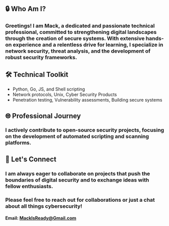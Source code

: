 ## 🔒 Who Am I?
### Greetings! I am Mack, a dedicated and passionate technical professional, committed to strengthening digital landscapes through the creation of secure systems. With extensive hands-on experience and a relentless drive for learning, I specialize in network security, threat analysis, and the development of robust security frameworks.

## 🛠 Technical Toolkit
* Python, Go, JS, and Shell scripting
* Network protocols, Unix, Cyber Security Products
* Penetration testing, Vulnerability assessments, Building secure systems

## 🌐 Professional Journey
### I actively contribute to open-source security projects, focusing on the development of automated scripting and scanning platforms. 

## 🤝 Let's Connect
### I am always eager to collaborate on projects that push the boundaries of digital security and to exchange ideas with fellow enthusiasts. 
### Please feel free to reach out for collaborations or just a chat about all things cybersecurity!

#### Email: MackIsReady@Gmail.com

